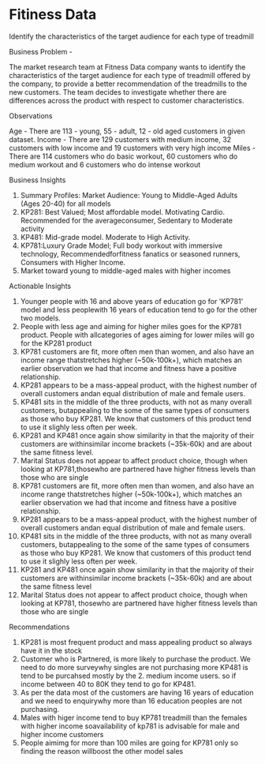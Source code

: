 # Fitiness Data
 Identify the characteristics of the target audience for each type of treadmill 

Business Problem - 

The market research team at Fitness Data company wants to identify the characteristics of the target audience for each type of treadmill offered by the company, to provide a better recommendation of the treadmills to the new customers. The team decides to investigate whether there are differences across the product with respect to customer characteristics.

Observations

Age - There are 113 - young, 55 - adult, 12 - old aged customers in given dataset.
Income - There are 129 customers with medium income, 32 customers with low income and 19 customers with very high income
Miles - There are 114 customers who do basic workout, 60 customers who do medium workout and 6 customers who do intense workout

Business Insights
1. Summary Profiles: Market Audience: Young to Middle-Aged Adults (Ages 20-40) for all models
2. KP281: Best Valued; Most affordable model. Motivating Cardio. Recommended for the averageconsumer, Sedentary to Moderate activity
3. KP481: Mid-grade model. Moderate to High Activity.
4. KP781:Luxury Grade Model; Full body workout with immersive technology, Recommendedforfitness fanatics or seasoned runners, Consumers with Higher Income.
5. Market toward young to middle-aged males with higher incomes

Actionable Insights

1. Younger people with 16 and above years of education go for 'KP781' model and less peoplewith 16 years of education tend to go for the other two models.
2. People with less age and aiming for higher miles goes for the KP781 product. People with allcategories of ages aiming for lower miles will go for the KP281 product
3. KP781 customers are fit, more often men than women, and also have an income range thatstretches higher (~50k-100k+), which matches an earlier observation we had that income and fitness have a positive relationship.
4. KP281 appears to be a mass-appeal product, with the highest number of overall customers andan equal distribution of male and female users.
5. KP481 sits in the middle of the three products, with not as many overall customers, butappealing to the some of the same types of consumers as those who buy KP281. We know that customers of this product tend to use it slighly less often per week.
6. KP281 and KP481 once again show similarity in that the majority of their customers are withinsimilar income brackets (~35k-60k) and are about the same fitness level.
7. Marital Status does not appear to affect product choice, though when looking at KP781,thosewho are partnered have higher fitness levels than those who are single
8. KP781 customers are fit, more often men than women, and also have an income range thatstretches higher (~50k-100k+), which matches an earlier observation we had that income and fitness have a positive relationship.
9. KP281 appears to be a mass-appeal product, with the highest number of overall customers andan equal distribution of male and female users.
10. KP481 sits in the middle of the three products, with not as many overall customers, butappealing to the some of the same types of consumers as those who buy KP281. We know that customers of this product tend to use it slighly less often per week.
11. KP281 and KP481 once again show similarity in that the majority of their customers are withinsimilar income brackets (~35k-60k) and are about the same fitness level
12. Marital Status does not appear to affect product choice, though when looking at KP781, thosewho are partnered have higher fitness levels than those who are single

Recommendations

1. KP281 is most frequent product and mass appealing product so always have it in the stock
2. Customer who is Partnered, is more likely to purchase the product. We need to do more surveywhy singles are not purchasing more KP481 is tend to be purcahsed mostly by the 2. medium income users. so if income between 40 to 80K they tend to go for KP481.
3. As per the data most of the customers are having 16 years of education and we need to enquirywhy more than 16 education peoples are not purchasing.
4. Males with higer income tend to buy KP781 treadmill than the females with higher income soavailability of kp781 is advisable for male and higher income customers
5. People aimimg for more than 100 miles are going for KP781 only so finding the reason willboost the other model sales